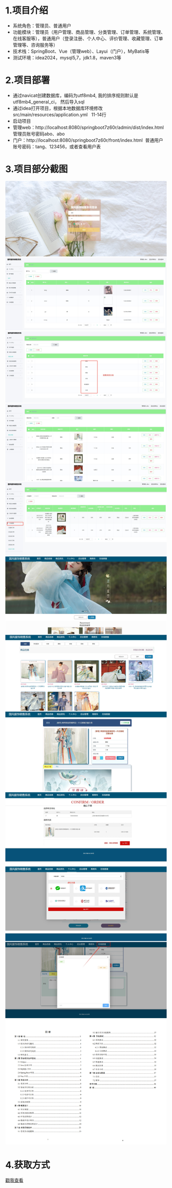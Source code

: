 # 1.项目介绍
- 系统角色：管理员、普通用户
- 功能模块：管理员（用户管理、商品管理、分类管理、订单管理、系统管理、在线客服等），普通用户（登录注册、个人中心、评价管理、收藏管理、订单管理等、咨询服务等）
- 技术栈：SpringBoot、Vue（管理web）、Layui（门户），MyBatis等
- 测试环境：idea2024，mysql5,7，jdk1.8，maven3等
# 2.项目部署
- 通过navicat创建数据库，编码为utf8mb4, 我的排序规则默认是utf8mb4_general_ci， 然后导入sql
- 通过idea打开项目，根据本地数据库环境修改src/main/resources/application.yml   11-14行
- 启动项目
- 管理web：http://localhost:8080/springboot7z60r/admin/dist/index.html  管理员账号密码abo、abo
- 门户：http://localhost:8080/springboot7z60r/front/index.html  普通用户账号密码：tang、123456，或者查看用户表
# 3.项目部分截图
![输入图片说明](1.png)
![输入图片说明](2.png)
![输入图片说明](3.png)
![输入图片说明](4.png)
![输入图片说明](5.png)
![输入图片说明](6.png)
![输入图片说明](7.png)
![输入图片说明](8.png)
![输入图片说明](9.png)
![输入图片说明](91.png)
![输入图片说明](92.png)
![输入图片说明](93.png)
# 4.获取方式
[戳我查看](https://gitee.com/aven999/mall)